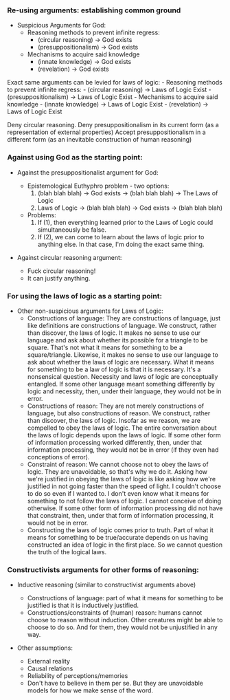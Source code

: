 ### Re-using arguments: establishing common ground

- Suspicious Arguments for God:
    - Reasoning methods to prevent infinite regress:
        - (circular reasoning) -> God exists
        - (presuppositionalism) -> God exists
    - Mechanisms to acquire said knowledge
        - (innate knowledge) -> God exists
        - (revelation) -> God exists
        
Exact same arguments can be levied for laws of logic:
    - Reasoning methods to prevent infinite regress:
        - (circular reasoning) -> Laws of Logic Exist
        - (presuppositionalism) -> Laws of Logic Exist
    - Mechanisms to acquire said knowledge
        - (innate knowledge) -> Laws of Logic Exist
        - (revelation) -> Laws of Logic Exist

Deny circular reasoning.
Deny presuppositionalism in its current form (as a representation of external properties)
Accept presuppositionalism in a different form (as an inevitable construction of human reasoning)

### Against using God as the starting point:

- Against the presuppositionalist argument for God: 
    - Epistemological Euthyphro problem - two options:
        1. (blah blah blah) -> God exists -> (blah blah blah) -> The Laws of Logic
        2. Laws of Logic -> (blah blah blah) -> God exists -> (blah blah blah)
    - Problems:
        1. If (1), then everything learned prior to the Laws of Logic could simultaneously be false.
        2. If (2), we can come to learn about the laws of logic prior to anything else. In that case, I'm doing the exact same thing.

- Against circular reasoning argument:
    - Fuck circular reasoning!
    - It can justify anything.

### For using the laws of logic as a starting point:

- Other non-suspicious arguments for Laws of Logic:
    - Constructions of language: They are constructions of language, just like definitions are constructions of language. We construct, rather than discover, the laws of logic. It makes no sense to use our language and ask about whether its possible for a triangle to be square. That's not what it means for something to be a square/triangle. Likewise, it makes no sense to use our language to ask about whether the laws of logic are necessary. What it means for something to be a law of logic is that it is necessary. It's a nonsensical question. Necessity and laws of logic are conceptually entangled. If some other language meant something differently by logic and necessity, then, under their language, they would not be in error.
    - Constructions of reason: They are not merely constructions of language, but also constructions of reason. We construct, rather than discover, the laws of logic. Insofar as we reason, we are compelled to obey the laws of logic. The entire conversation about the laws of logic depends upon the laws of logic. If some other form of information processing worked differently, then, under that information processing, they would not be in error (if they even had conceptions of error).
    - Constraint of reason: We cannot choose not to obey the laws of logic. They are unavoidable, so that's why we do it. Asking how we're justified in obeying the laws of logic is like asking how we're justified in not going faster than the speed of light. I couldn't choose to do so even if I wanted to. I don't even know what it means for something to not follow the laws of logic. I cannot conceive of doing otherwise. If some other form of information processing did not have that constraint, then, under that form of information processing, it would not be in error. 
    - Constructing the laws of logic comes prior to truth. Part of what it means for something to be true/accurate depends on us having constructed an idea of logic in the first place. So we cannot question the truth of the logical laws.

### Constructivists arguments for other forms of reasoning:

- Inductive reasoning (similar to constructivist arguments above)
    - Constructions of language: part of what it means for something to be justified is that it is inductively justified.
    - Constructions/constraints of (human) reason: humans cannot choose to reason without induction. Other creatures might be able to choose to do so. And for them, they would not be unjustified in any way.

- Other assumptions:
    - External reality
    - Causal relations
    - Reliability of perceptions/memories
    - Don't have to believe in them per se. But they are unavoidable models for how we make sense of the word.